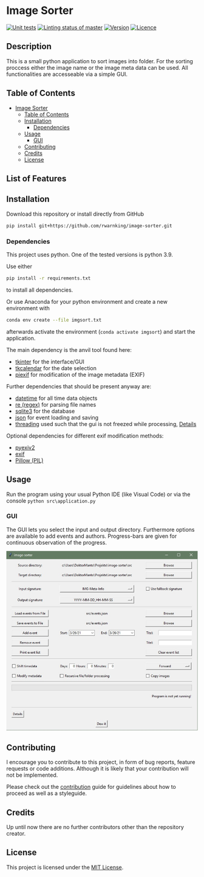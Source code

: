 # Image Sorter

[<img alt="Unit tests" src="https://img.shields.io/github/workflow/status/rwarnking/image-sorter/Run%20Python%20Tests?label=Build&logo=github&style=for-the-badge" height="23">](https://github.com/rwarnking/image-sorter/actions/workflows/pytests.yml)
[<img alt="Linting status of master" src="https://img.shields.io/github/workflow/status/rwarnking/image-sorter/Lint%20Code%20Base?label=Linter&style=for-the-badge" height="23">](https://github.com/marketplace/actions/super-linter)
[<img alt="Version" src="https://img.shields.io/github/v/release/rwarnking/image-sorter?style=for-the-badge" height="23">](https://github.com/rwarnking/image-sorter/releases/latest)
[<img alt="Licence" src="https://img.shields.io/github/license/rwarnking/image-sorter?style=for-the-badge" height="23">](https://github.com/rwarnking/image-sorter/blob/main/LICENSE)

## Description
This is a small python application to sort images into folder.
For the sorting proccess either the image name or the image meta data can be used.
All functionalities are accesseable via a simple GUI.

## Table of Contents
- [Image Sorter](#image-sorter)
  - [Table of Contents](#table-of-contents)
  - [Installation](#installation)
    - [Dependencies](#dependencies)
  - [Usage](#usage)
    - [GUI](#gui)
  - [Contributing](#contributing)
  - [Credits](#credits)
  - [License](#license)

## List of Features

## Installation

Download this repository or install directly from GitHub
```bash
pip install git+https://github.com/rwarnking/image-sorter.git
```

### Dependencies

This project uses python. One of the tested versions is python 3.9.

Use either
```bash
pip install -r requirements.txt
```
to install all dependencies.

Or use Anaconda for your python environment and create a new environment with
```bash
conda env create --file imgsort.txt
```
afterwards activate the environment (`conda activate imgsort`) and start the application.

The main dependency is the anvil tool found here:
* [tkinter](https://docs.python.org/3/library/tkinter.html) for the interface/GUI
* [tkcalendar](https://pypi.org/project/tkcalendar/) for the date selection
* [piexif](https://piexif.readthedocs.io/en/latest/) for modification of the image metadata (EXIF)

Further dependencies that should be present anyway are:
* [datetime](https://docs.python.org/3/library/datetime.html) for all time data objects
* [re (regex)](https://docs.python.org/3/library/re.html) for parsing file names
* [sqlite3](https://docs.python.org/3/library/sqlite3.html) for the database
* [json](https://docs.python.org/3/library/json.html) for event loading and saving
* [threading](https://docs.python.org/3/library/threading.html) used such that the gui is not freezed while processing,
  [Details](https://realpython.com/intro-to-python-threading/)

Optional dependencies for different exif modification methods:
* [pyexiv2](https://github.com/LeoHsiao1/pyexiv2)
* [exif](https://gitlab.com/TNThieding/exif)
* [Pillow (PIL)](https://pillow.readthedocs.io/en/stable/#)

## Usage

Run the program using your usual Python IDE (like Visual Code) or via the console `python src\application.py`

### GUI

The GUI lets you select the input and output directory.
Furthermore options are available to add events and authors.
Progress-bars are given for continuous observation of the progress.

![GUI](/docs/images/gui.jpg)

## Contributing

I encourage you to contribute to this project, in form of bug reports, feature requests
or code additions. Although it is likely that your contribution will not be implemented.

Please check out the [contribution](docs/CONTRIBUTING.md) guide for guidelines about how to proceed
as well as a styleguide.

## Credits
Up until now there are no further contributors other than the repository creator.

## License
This project is licensed under the [MIT License](LICENSE).
